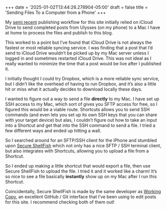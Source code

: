 +++
date = '2025-01-02T13:44:26.278904-05:00'
draft = false
title = 'Sending Files To a Computer from a Phone'
+++


My [semi recent](https://coefficiencies.com/posts/site-updating-workflow-update/) publishing workflow for this site initially relied on iCloud Drive to send completed posts from Ulysses (on my phone) to a Mac I have at home to process the files and publish to this blog.

This worked to a point but I’ve found that iCloud Drive is not always the fastest or most reliable syncing service. I was finding that a post that I’d send to iCloud Drive wouldn’t be picked up by my Mac server unless I logged in and sometimes restarted iCloud Drive. This was not ideal as I really wanted to minimize the time that a post would be live after I published it.

I initially thought I could try Dropbox, which is a more reliable sync service, but I didn’t like the overhead of having to run Dropbox, and it’s also a little hit or miss what it actually decides to download locally these days.

I wanted to figure out a way to send a file **directly** to my Mac. I have set up SSH access to my Mac, which sort of gives you SFTP access for free, so I figured this would be a viable route. Shortcuts allows you to send SSH commands (and even lets you set up its own SSH keys that you can share with your target device) but alas, I couldn’t figure out how to take an input into a Shortcut and get that into the SSH command to send a file. I tried a few different ways and ended up hitting a wall.

So I searched around for an SFTP/SSH client for the iPhone and stumbled upon [Secure ShellFish](https://secureshellfish.app/) which not only has a nice SFTP / SSH terminal client, but also integrates with Shortcuts, allowing you to upload a file from a Shortcut. 

So I ended up making a little shortcut that would export a file, then use Secure ShellFish to upload the file. I tried it and it worked like a charm! It’s so nice to see a file basically **instantly** show up on my Mac after I run this Shortcut.

Coincidentally, Secure ShellFish is made by the same developer as [Working Copy](https://workingcopy.app/), an excellent GitHub / Git interface that I’ve been using to edit posts for this site. I recommend checking both of them out!